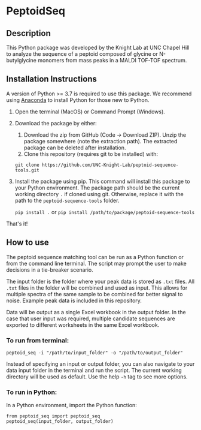 # PeptoidSeq

## Description
This Python package was developed by the Knight Lab at UNC Chapel Hill to analyze the sequence of a peptoid composed of glycine or N-butylglycine monomers from mass peaks in a MALDI TOF-TOF spectrum. 

## Installation Instructions
A version of Python >= 3.7 is required to use this package. We recommend using [Anaconda](https://www.anaconda.com) to install Python for those new to Python.
1. Open the terminal (MacOS) or Command Prompt (Windows).
2. Download the package by either:
   1. Download the zip from GitHub (Code -> Download ZIP). Unzip the package somewhere (note the extraction path). The extracted package can be deleted after installation.
   2. Clone this repository (requires git to be installed) with:
      
   `git clone https://github.com/UNC-Knight-Lab/peptoid-sequence-tools.git`

3. Install the package using pip. This command will install this package to your Python environment.
    The package path should be the current working directory `.` if cloned using git. Otherwise, replace it with the path to the `peptoid-sequence-tools` folder.
      
   `pip install .`
   or `pip install /path/to/package/peptoid-sequence-tools`

That's it!

## How to use
The peptoid sequence matching tool can be run as a Python function or from the command line terminal.
The script may prompt the user to make decisions in a tie-breaker scenario.

The input folder is the folder where your peak data is stored as `.txt` files. All `.txt` files in the folder will be combined and used as input.
This allows for multiple spectra of the same sample to be combined for better signal to noise.
Example peak data is included in this repository.

Data will be output as a single Excel workbook in the output folder. In the case that user input was required, multiple candidate sequences are exported to different worksheets in the same Excel workbook.

### To run from terminal:
    
    peptoid_seq -i "/path/to/input_folder" -o "/path/to/output_folder"

Instead of specifying an input or output folder, you can also navigate to your data input folder in the terminal and run the script.
The current working directory will be used as default.
Use the help `-h` tag to see more options.

### To run in Python:
In a Python environment, import the Python function:

    from peptoid_seq import peptoid_seq
    peptoid_seq(input_folder, output_folder)
